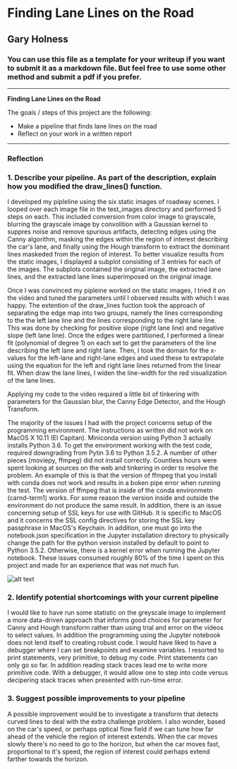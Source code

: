 # **Finding Lane Lines on the Road** 

## Gary Holness

### You can use this file as a template for your writeup if you want to submit it as a markdown file. But feel free to use some other method and submit a pdf if you prefer.

---

**Finding Lane Lines on the Road**

The goals / steps of this project are the following:
* Make a pipeline that finds lane lines on the road
* Reflect on your work in a written report


[//]: # (Image References)

[image1]: ./examples/grayscale.jpg "Grayscale"

---

### Reflection

### 1. Describe your pipeline. As part of the description, explain how you modified the draw_lines() function.

I developed my pipleline using the six static images of roadway scenes.  I looped over each
image file in the test_images directory and performed 5 steps on each.  This included conversion
from color image to grayscale, blurring the grayscale image by convolition with a Gaussian
kernel to suppres noise and remove spurious artifacts, detecting edges using the Canny algorithm,
masking the edges within the region of interest describing the car's lane,  and finally using
the Hough transform to extract the dominant lines maskeded from the region of interest.  To better
visualize results from the static images, I displayed a subplot consisting of 3 entries for
each of the images.  The subplots contained the original image, the extracted lane lines, and
the extracted lane lines superimposed on the original image.   

Once I was convinced my pipleine worked on the static images, I tried it on the video and
tuned the parameters until I observed results with which I was happy.   The extention of
the draw_lines fuction took the approach of separating the edge map into two groups,
namely the lines corresponding to the the left lane line and the lines corresponding
to the right lane line.  This was done by checking for positive slope (right lane line)
and negative slope (left lane line).  Once the edges were partitioned, I performed a
linear fit (polynomial of degree 1) on each set to get the parameters of the line
describing the left lane and right lane.  Then, I took the domain for the x-values for
the left-lane and right-lane edges and used these to extrapolate using the equation for
the left and right lane lines returned from the linear fit.   When draw the lane lines,
I widen the line-width for the red visualization of the lane lines.

Applying my code to the video required a little bit of tinkering with parameters for the
Gaussian blur, the Canny Edge Detector, and the Hough Transform.

The majority of the issues I had with the project concerns setup of the programming
environment.  The instructions as written did not work on MacOS X 10.11 (El Capitan).
Miniconda version using Python 3 actually installs Python 3.6.  To get the environment
working with the test code, required downgrading from Pytin 3.6 to Python 3.5.2.  A number
of other pieces (moviepy, ffmpeg) did not install correctly.  Countless hours were spent
looking at sources on the web and tinkering in order to resolve the problem.  An example
of this is that the version of ffmpeg that you install with conda does not work and results
in a boken pipe error when running the test.  The version of ffmpeg that is inside of
the conda environmetn (carnd-term1) works.  For some reason the version inside and outside
the environment do not produce the same result.   In addition, there is an issue concerning
setup of SSL keys for use with GitHub.  It is specific to MacOS and it concerns the SSL
config directives for storing the SSL key passphrase in MacOS's Keychain.   In addition,
one must go into the notebook.json specification in the Jupyter installation directory
to physically change the path for the python version installed by default to point to
Python 3.5.2.  Otherwise, there is a kernel error when running the Jupyter notebook.
These issues consumed roughly 80% of the time I spent on this project and made
for an experience that was not much fun.

![alt text][image1]


### 2. Identify potential shortcomings with your current pipeline

I would like to have run some statistic on the greyscale image to
implement a more data-driven approach that informs good choices for
parameter for Canny and Hough transform rather than using trial and
error on the videos to select values.   In addition the programming
using the Jupyter notebook does not lend itself to creating robust
code.  I would have liked to have a debugger where I can set breakpoints
and examine variables.  I resorted to print statements, very primitive,
to debug my code. Print statements can only go so far.  In addition
reading stack traces lead me to write more primitive code.  With
a debugger, it would allow one to step into code versus decipering
stack traces when presented with run-time error.   



### 3. Suggest possible improvements to your pipeline

A possible improvement would be to investigate a transform
that detects curved lines to deal with the extra challenge
problem.  I also wonder, based on the car's speed, or perhaps
optical flow field if we can tune how far ahead of the vehicle
the region of interest extends.   When the car moves slowly
there's no need to go to the horizon, but when the car moves
fast, proportional to it's speed, the region of interest could
perhaps extend farther towards the horizon.

